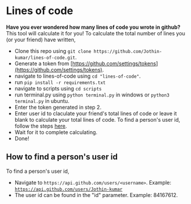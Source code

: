 # Lines of code
**Have you ever wondered how many lines of code you wrote in github?** This tool will calculate it for you!
To calculate the total number of lines you (or your friend) have written,
 - Clone this repo using ```git clone https://github.com/Jothin-kumar/lines-of-code.git```.
 - Generate a token from [https://github.com/settings/tokens](https://github.com/settings/tokens).
 - navigate to lines-of-code using ```cd "lines-of-code"```.
 - run ```pip install -r requirements.txt```
 - navigate to scripts using ```cd scripts```
 - run terminal.py using ```python terminal.py``` in windows or ```python3 terminal.py``` in ubuntu.
 - Enter the token generated in step 2.
 - Enter user id to claculate your friend's total lines of code or leave it blank to calculate your total lines of code. To find a person's user id, follow the steps [here](#how-to-find-a-persons-user-id).
 - Wait for it to complete calculating.
 - Done!
## How to find a person's user id
To find a person's user id,
 - Navigate to ```https://api.github.com/users/<username>```. Example: [```https://api.github.com/users/Jothin-kumar```](https://api.github.com/users/Jothin-kumar)
 - The user id can be found in the "id" parameter. Example: 84167612.
